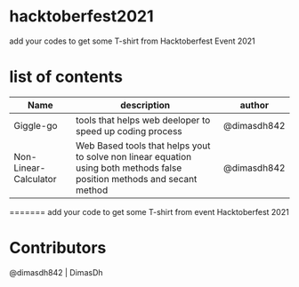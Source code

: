 # hacktoberfest2021

add your codes to get some T-shirt from Hacktoberfest Event 2021

# list of contents

Name  | description | author |
------------ | ------------- | ------------- |
Giggle-go    | tools that helps web deeloper to speed up coding process | @dimasdh842 |
Non-Linear-Calculator | Web Based tools that helps yout to solve non linear equation using both methods false position methods and secant method | @dimasdh842 |
=======
add your code to get some T-shirt from event Hacktoberfest 2021

# Contributors
@dimasdh842 | DimasDh

